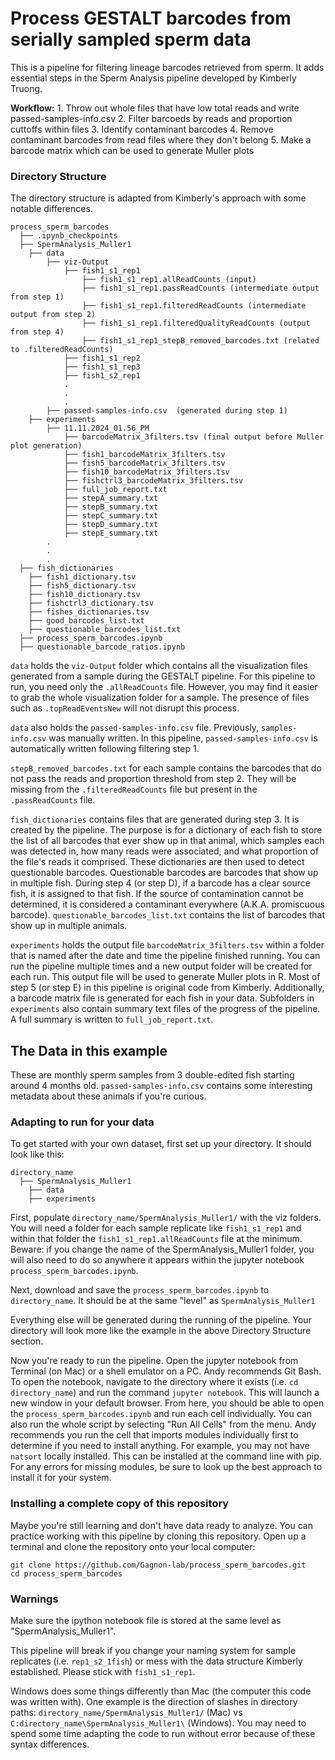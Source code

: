 # Process GESTALT barcodes from serially sampled sperm data

This is a pipeline for filtering lineage barcodes retrieved from sperm. 
It adds essential steps in the Sperm Analysis pipeline developed by Kimberly Truong.

**Workflow:**
	1. Throw out whole files that have low total reads and write passed-samples-info.csv
	2. Filter barcoeds by reads and proportion cuttoffs within files
	3. Identify contaminant barcodes
	4. Remove contaminant barcodes from read files where they don't belong 
	5. Make a barcode matrix which can be used to generate Muller plots

### Directory Structure
The directory structure is adapted from Kimberly's approach with some notable differences. 

```
process_sperm_barcodes
  ├── .ipynb_checkpoints
  ├── SpermAnalysis_Muller1
  	├── data
  		├── viz-Output
  			├── fish1_s1_rep1
				├── fish1_s1_rep1.allReadCounts (input)
				├── fish1_s1_rep1.passReadCounts (intermediate output from step 1)
				├── fish1_s1_rep1.filteredReadCounts (intermediate output from step 2)
				├── fish1_s1_rep1.filteredQualityReadCounts (output from step 4)
				├── fish1_s1_rep1_stepB_removed_barcodes.txt (related to .filteredReadCounts)
			├── fish1_s1_rep2
			├── fish1_s1_rep3
			├── fish1_s2_rep1
			.
			.
			.
    	├── passed-samples-info.csv  (generated during step 1)
  	├── experiments
  		├── 11.11.2024_01.56_PM
  			├── barcodeMatrix_3filters.tsv (final output before Muller plot generation)
  			├── fish1_barcodeMatrix_3filters.tsv
  			├── fish5_barcodeMatrix_3filters.tsv
  			├── fish10_barcodeMatrix_3filters.tsv
  			├── fishctrl3_barcodeMatrix_3filters.tsv
  			├── full_job_report.txt
  			├── stepA_summary.txt
  			├── stepB_summary.txt
  			├── stepC_summary.txt
  			├── stepD_summary.txt
  			├── stepE_summary.txt
  		.
  		.
  		.
  ├── fish_dictionaries
  	├── fish1_dictionary.tsv
  	├── fish5_dictionary.tsv
  	├── fish10_dictionary.tsv
  	├── fishctrl3_dictionary.tsv
  	├── fishes_dictionaries.tsv
  	├── good_barcodes_list.txt
  	├── questionable_barcodes_list.txt
  ├── process_sperm_barcodes.ipynb
  ├── questionable_barcode_ratios.ipynb
```

`data` holds the `viz-Output` folder which contains all the visualization files generated from a sample during the GESTALT pipeline. 
For this pipeline to run, you need only the `.allReadCounts` file. However, you may find it easier to grab the whole visualization folder for a sample. 
The presence of files such as `.topReadEventsNew` will not disrupt this process.  

`data` also holds the `passed-samples-info.csv` file. Previously, `samples-info.csv` was manually written. In this pipeline, `passed-samples-info.csv` is automatically written following filtering step 1. 

`stepB_removed_barcodes.txt` for each sample contains the barcodes that do not pass the reads and proportion threshold from step 2. They will be missing from the `.filteredReadCounts` file but present in the `.passReadCounts` file.

`fish_dictionaries` contains files that are generated during step 3. It is created by the pipeline. The purpose is for a dictionary of each fish to store the list of all barcodes that ever show up in that animal, which samples each was detected in, how many reads were associated, and what proportion of the file's reads it comprised. These dictionaries are then used to detect questionable barcodes. 
Questionable barcodes are barcodes that show up in multiple fish. During step 4 (or step D), if a barcode has a clear source fish, it is assigned to that fish. If the source of contamination cannot be determined, it is considered a contaminant everywhere (A.K.A. promiscuous barcode). `questionable_barcodes_list.txt` contains the list of barcodes that show up in multiple animals. 

`experiments` holds the output file `barcodeMatrix_3filters.tsv` within a folder that is named after the date and time the pipeline finished running. You can run the pipeline multiple times and a new output folder will be created for each run. This output file will be used to generate Muller plots in R. Most of step 5 (or step E) in this pipeline is original code from Kimberly. Additionally, a barcode matrix file is generated for each fish in your data. 
Subfolders in `experiments` also contain summary text files of the progress of the pipeline. A full summary is written to `full_job_report.txt`. 


## The Data in this example
These are monthly sperm samples from 3 double-edited fish starting around 4 months old. `passed-samples-info.csv` contains some interesting metadata about these animals if you're curious. 

### Adapting to run for your data

To get started with your own dataset, first set up your directory. It should look like this: 

```
directory_name
  ├── SpermAnalysis_Muller1 
  	├── data
  	├── experiments

```
First, populate `directory_name/SpermAnalysis_Muller1/` with the viz folders. You will need a folder for each sample replicate like `fish1_s1_rep1` and within that folder the `fish1_s1_rep1.allReadCounts` file at the minimum. 
Beware: if you change the name of the SpermAnalysis_Muller1 folder, you will also need to do so anywhere it appears within the jupyter notebook `process_sperm_barcodes.ipynb`. 

Next, download and save the `process_sperm_barcodes.ipynb` to `directory_name`. It should be at the same "level" as `SpermAnalysis_Muller1`

Everything else will be generated during the running of the pipeline. Your directory will look more like the example in the above Directory Structure section. 

Now you're ready to run the pipeline. Open the jupyter notebook from Terminal (on Mac) or a shell emulator on a PC. Andy recommends Git Bash. 
To open the notebook, navigate to the directory where it exists (i.e. `cd directory_name`) and run the command `jupyter notebook`. This will launch a new window in your default browser. 
From here, you should be able to open the `process_sperm_barcodes.ipynb` and run each cell individually. You can also run the whole script by selecting "Run All Cells" from the menu. 
Andy recommends you run the cell that imports modules individually first to determine if you need to install anything. For example, you may not have `natsort` locally installed. This can be installed at the command line with pip. For any errors for missing modules, be sure to look up the best approach to install it for your system. 

### Installing a complete copy of this repository
Maybe you're still learning and don't have data ready to analyze. You can practice working with this pipeline by cloning this repository. 
Open up a terminal and clone the repository onto your local computer: 
```
git clone https://github.com/Gagnon-lab/process_sperm_barcodes.git
cd process_sperm_barcodes
```

### Warnings 

Make sure the ipython notebook file is stored at the same level as "SpermAnalysis_Muller1".

This pipeline will break if you change your naming system for sample replicates (i.e. `rep1_s2_1fish`) or mess with the data structure Kimberly established.
Please stick with `fish1_s1_rep1`.

Windows does some things differently than Mac (the computer this code was written with). One example is the direction of slashes in directory paths: 
`directory_name/SpermAnalysis_Muller1/` (Mac) vs `C:directory_name\SpermAnalysis_Muller1\` (Windows). 
You may need to spend some time adapting the code to run without error because of these syntax differences. 
